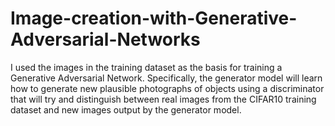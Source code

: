 # Image-creation-with-Generative-Adversarial-Networks
I used the  images in the training dataset as the basis for training a Generative Adversarial Network.  Specifically, the generator model will learn how to generate new plausible photographs of objects using a discriminator that will try and distinguish between real images from the CIFAR10 training dataset and new images output by the generator model.
